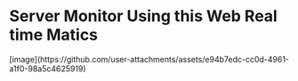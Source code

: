 <h1> Server Monitor Using this Web Real time Matics</h1>
[image](https://github.com/user-attachments/assets/e94b7edc-cc0d-4961-a1f0-98a5c4625919)


